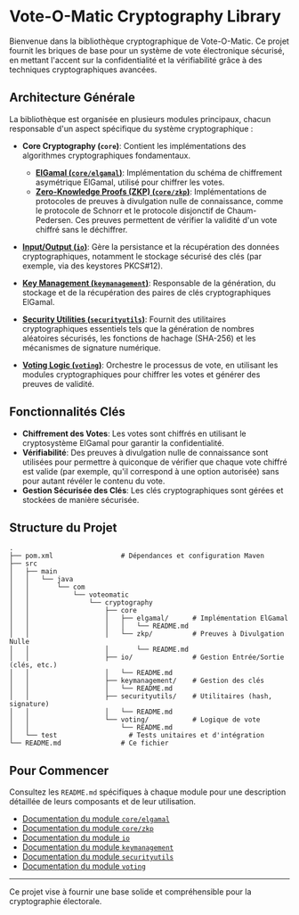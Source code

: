 # Vote-O-Matic Cryptography Library

Bienvenue dans la bibliothèque cryptographique de Vote-O-Matic. Ce projet fournit les briques de base pour un système de vote électronique sécurisé, en mettant l'accent sur la confidentialité et la vérifiabilité grâce à des techniques cryptographiques avancées.

## Architecture Générale

La bibliothèque est organisée en plusieurs modules principaux, chacun responsable d'un aspect spécifique du système cryptographique :

-   **Core Cryptography (`core`)**: Contient les implémentations des algorithmes cryptographiques fondamentaux.
    -   [**ElGamal (`core/elgamal`)**](src/main/java/com/voteomatic/cryptography/core/elgamal/README.md): Implémentation du schéma de chiffrement asymétrique ElGamal, utilisé pour chiffrer les votes.
    -   [**Zero-Knowledge Proofs (ZKP) (`core/zkp`)**](src/main/java/com/voteomatic/cryptography/core/zkp/README.md): Implémentations de protocoles de preuves à divulgation nulle de connaissance, comme le protocole de Schnorr et le protocole disjonctif de Chaum-Pedersen. Ces preuves permettent de vérifier la validité d'un vote chiffré sans le déchiffrer.

-   [**Input/Output (`io`)**](src/main/java/com/voteomatic/cryptography/io/README.md): Gère la persistance et la récupération des données cryptographiques, notamment le stockage sécurisé des clés (par exemple, via des keystores PKCS#12).

-   [**Key Management (`keymanagement`)**](src/main/java/com/voteomatic/cryptography/keymanagement/README.md): Responsable de la génération, du stockage et de la récupération des paires de clés cryptographiques ElGamal.

-   [**Security Utilities (`securityutils`)**](src/main/java/com/voteomatic/cryptography/securityutils/README.md): Fournit des utilitaires cryptographiques essentiels tels que la génération de nombres aléatoires sécurisés, les fonctions de hachage (SHA-256) et les mécanismes de signature numérique.

-   [**Voting Logic (`voting`)**](src/main/java/com/voteomatic/cryptography/voting/README.md): Orchestre le processus de vote, en utilisant les modules cryptographiques pour chiffrer les votes et générer des preuves de validité.

## Fonctionnalités Clés

-   **Chiffrement des Votes**: Les votes sont chiffrés en utilisant le cryptosystème ElGamal pour garantir la confidentialité.
-   **Vérifiabilité**: Des preuves à divulgation nulle de connaissance sont utilisées pour permettre à quiconque de vérifier que chaque vote chiffré est valide (par exemple, qu'il correspond à une option autorisée) sans pour autant révéler le contenu du vote.
-   **Gestion Sécurisée des Clés**: Les clés cryptographiques sont gérées et stockées de manière sécurisée.

## Structure du Projet

```
.
├── pom.xml                 # Dépendances et configuration Maven
├── src
│   ├── main
│   │   └── java
│   │       └── com
│   │           └── voteomatic
│   │               └── cryptography
│   │                   ├── core
│   │                   │   ├── elgamal/      # Implémentation ElGamal
│   │                   │   │   └── README.md
│   │                   │   └── zkp/          # Preuves à Divulgation Nulle
│   │                   │       └── README.md
│   │                   ├── io/               # Gestion Entrée/Sortie (clés, etc.)
│   │                   │   └── README.md
│   │                   ├── keymanagement/    # Gestion des clés
│   │                   │   └── README.md
│   │                   ├── securityutils/    # Utilitaires (hash, signature)
│   │                   │   └── README.md
│   │                   └── voting/           # Logique de vote
│   │                       └── README.md
│   └── test                  # Tests unitaires et d'intégration
└── README.md               # Ce fichier
```

## Pour Commencer

Consultez les `README.md` spécifiques à chaque module pour une description détaillée de leurs composants et de leur utilisation.

-   [Documentation du module `core/elgamal`](src/main/java/com/voteomatic/cryptography/core/elgamal/README.md)
-   [Documentation du module `core/zkp`](src/main/java/com/voteomatic/cryptography/core/zkp/README.md)
-   [Documentation du module `io`](src/main/java/com/voteomatic/cryptography/io/README.md)
-   [Documentation du module `keymanagement`](src/main/java/com/voteomatic/cryptography/keymanagement/README.md)
-   [Documentation du module `securityutils`](src/main/java/com/voteomatic/cryptography/securityutils/README.md)
-   [Documentation du module `voting`](src/main/java/com/voteomatic/cryptography/voting/README.md)

---

Ce projet vise à fournir une base solide et compréhensible pour la cryptographie électorale.
